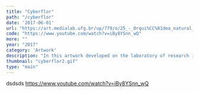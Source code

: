 ```yaml
---
title: "Cyberflor"
path: "/cyberflor"
date: '2017-06-01'
url: "https://art.medialab.ufg.br/up/779/o/25_-_Orqui%CC%81dea_natural_artificial_-_Suzete_Venturelli.pdf"
code: "https://www.youtube.com/watch?v=iBy8YSnn_wQ"
more: ""
year: "2017"
category: 'Artwork'
description: "In this artwork developed on the laboratory of research in computational Art (MediaLab UnB), we developed a bioart where an Orchidaceae controls a 3D Printer via electrical pulses. This gives a different view to common and familiar objects, in case of the printer and the plant. Different sensors analyzes data like humidity, temperature and voltage, sending the vital information to a processing sketch. The software converts the data to a fractalized 3d shape that is later sliced for the printer. This first version of Cyberflor was presented at the National Museum of Brasilia, as part of the exhibition # 16Art."
thumbnail: "cyberflor2.gif"
type: "main"
---
```


dsdsds
https://www.youtube.com/watch?v=iBy8YSnn_wQ
